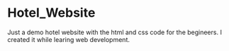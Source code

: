 # Hotel_Website
Just a demo hotel website with the html and css code for the begineers. I created it while learing web development.
